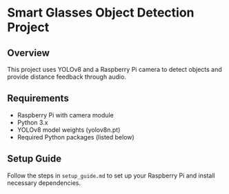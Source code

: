 # Smart Glasses Object Detection Project

## Overview
This project uses YOLOv8 and a Raspberry Pi camera to detect objects and provide distance feedback through audio.

## Requirements
- Raspberry Pi with camera module
- Python 3.x
- YOLOv8 model weights (yolov8n.pt)
- Required Python packages (listed below)

## Setup Guide
Follow the steps in `setup_guide.md` to set up your Raspberry Pi and install necessary dependencies.